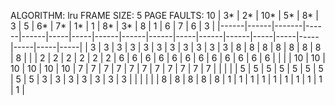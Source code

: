 ALGORITHM: lru
FRAME SIZE: 5
PAGE FAULTS: 10
| 3*   | 2*   | 10*   | 5*   |   8* |   3 |   5 |   6* |   7* |   1* |   1 |   8* |   3* |   8 |   1 |   6 |   7 |   6 |   3 |
|------|------|-------|------|------|-----|-----|------|------|------|-----|------|------|-----|-----|-----|-----|-----|-----|
| 3    | 3    | 3     | 3    |    3 |   3 |   3 |    3 |    3 |    3 |   3 |    8 |    8 |   8 |   8 |   8 |   8 |   8 |   8 |
|      | 2    | 2     | 2    |    2 |   2 |   2 |    6 |    6 |    6 |   6 |    6 |    6 |   6 |   6 |   6 |   6 |   6 |   6 |
|      |      | 10    | 10   |   10 |  10 |  10 |   10 |    7 |    7 |   7 |    7 |    7 |   7 |   7 |   7 |   7 |   7 |   7 |
|      |      |       | 5    |    5 |   5 |   5 |    5 |    5 |    5 |   5 |    5 |    3 |   3 |   3 |   3 |   3 |   3 |   3 |
|      |      |       |      |    8 |   8 |   8 |    8 |    8 |    1 |   1 |    1 |    1 |   1 |   1 |   1 |   1 |   1 |   1 |
